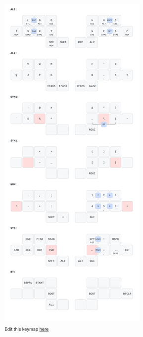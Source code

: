 ![](my_keymap.svg)

Edit this keymap [here](https://caksoylar.github.io/keymap-drawer?keymap_yaml=H4sIAAAAAAAC_8VZbX_aNhB_n0-hlT20nSFAE5rQdVugSdMVkgzI2q7tmLBl7B_G8k8WISxtX-b1Hr5hPskk2QZjcw5JQ-mL1Lo73f3vdH9J2DlEe8Sx_QEakMkQexsOntARr24gRBm3aHc2Rsj3HJtXEWcjosaMjv0qKqtnnTqjoSuG22rIrdGwp5TCAWG-dLDXKAV-csghJkcjzyMMmfYZQfeLhSLKo2Jh64GyyKMLJCLdu6chK_iPTzxSRX2L-hx9nLNphEb1TuNeQvU8VO01OknVs1D1_PRFUpUVNIeY3beS2LcV9t2bYz-EUZzC2I_hjLOxq7JbdEhC5CVV9VKy6i9CL0enzaT_dqhqv2mWk7rWTFdK6jpTXfs25Z7DvK0w36LaRzCI_Qzsexk519OlyoXNP1-3k8iyuX-YKurhQVSfVE33TwDNXqM8pxHjVbDrNyD8K0DeBORfkFQHAITvAPnvt4K8JJd-BZz_Asih5X75GXW9G_bUAASFUK4lFa-BCW8S8oWE4Qy7PuDgtjpBkdM5lWT7KkjzFQDgZ0CeWz9pvgUgPATkP62SNH8Czr8G5N8ko1rEMRI2f6ydQF0Awbt3S8D_AEz-tAyZrkl9OXFLXlIS7FnJkQPE_wGQ_7h-8twHIDwA5BerJM-Svhf02Cdganft1HkLIHgPyD8uke36iCMui6vgTQGIrwHyJ-snTgmAUAbkj1ZJnM0lmiYPAPgekFfXTp0tAME2dG2rABOeZpRn8W8e-GfN05sxKH3ytFdBoP12HbqVd_ag6-8RrPqCRKqfRLfqk3bqfcHV5T8Awtrsd-lKKAXX5tl-A8JUh37rHLx6doN9ffXUurr8ewk8V5f_QVS7uvw3erdQb6XfSRx1ljmjMmgm3x3dVJPkWq2zCqrVOict6NVCrXP0unO7k_cLMO1OrgR3Qq7a8XHnTtGsjUh3ArfWqTdayxBmr1G667Jt6HTYo-otdw4diYiEyZjS0quitxUNPX6voYGwfixmha_E0VtxEXyvnEaGjzW0ExruZBqWhMtS5HM321Q4LUVeiwtNc6hJRz6B_LfqjZfxeeL4nQ8Ry68B2ebQseAf5nSuMrGEw7NoOlMsU0YiweaYYayhcmTavsavsC1FxsGJlTbOoZozIpxSbiXLNE1AIsJV1KOc0-FcDZrKy4bB8LirU9e0-7JVsNiRXEMIHOp2ufrWQljXItggbPqZBTO9y7Bhj4SnSqEYSnwdO4JMJSVQzdcVvViuxMZjMd5RY9t1hV8PG8omIRpHogGZSP12ZTpi51FINZrER2JapahGju2Sru9h3Xb7EpH8HkRHfBYx9DiTibmPgrn-EDuOlAmrQCA_MXX72JuZnPW7Pp_IbD8o-m0-RCZ1OcKugXpYH_QZHYlHWUUm5hPdNm0dc5u6Pnq4GXy4OuujC_Uk_8nZeRMPbUdk1D5oUpfmW6Q_cjDT6mIWdbCvNeye7FbhBUkDrUlch2pD8ShTJU_mvfn2X3I1trzzhGJAmKvq4lImcp1pOTnneSaWnzClpx63h8JLg_Ttni2KMIl5sh2ninLlrfJuOYwsmimshUFMPHK4XBQk6yS8RWkzovN43oEbs2LumHjm3eeMDgT6nL6r67qZVOTHtsHFKpaSgYOCY10nYjFM8ajaTnT_OfHjCAqBPIVDN8xrXarrlMhs3qGUajHfSrAgUcO4NkBwGt2X1acudh6kgymLuWjBnHQ40yxCxSvOAZFrH5uvWgG7ukUF64e2YTix9jLo0Hax6KQe9omk2rzJLLVo7WVWaiMRf3vEmSYjoxSUKEmFMZFHudy3HOPJYlQ-x4ynW2Zs2ZxAOZdnCg_bIg5lal8LrLLgBw3DsacpksvOtgS2Td-yTU6MILGgivHk1DQteJb24WM062IhZUsRZWNro2Z_xgLhEadpp2kcN_VrYbcvapRVOqhOtjujZ7po8XIFgsyi7SRqtnD5DLG3sdge7GFuxdwt3FzivdVnOLUFutSdNs7_CFcHm7ogAAA%3D)
